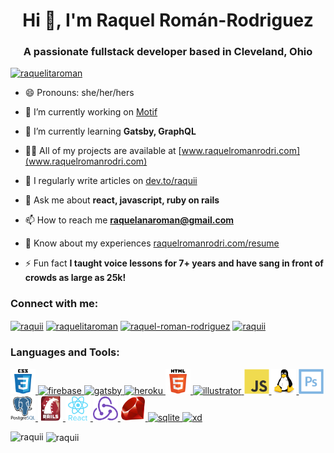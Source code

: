 <h1 align="center">Hi 👋, I'm Raquel Román-Rodriguez</h1>
<h3 align="center">A passionate fullstack developer based in Cleveland, Ohio</h3>

<p align="left"> <a href="https://twitter.com/raquelitaroman" target="blank"><img src="https://img.shields.io/twitter/follow/raquelitaroman?logo=twitter&style=for-the-badge" alt="raquelitaroman" /></a> </p>

- 😄 Pronouns: she/her/hers

- 🔭 I’m currently working on [Motif](https://github.com/raquii/motif-app)

- 🌱 I’m currently learning **Gatsby, GraphQL**

- 👨‍💻 All of my projects are available at [www.raquelromanrodri.com](www.raquelromanrodri.com)

- 📝 I regularly write articles on [dev.to/raquii](dev.to/raquii)

- 💬 Ask me about **react, javascript, ruby on rails**

- 📫 How to reach me **raquelanaroman@gmail.com**

- 📄 Know about my experiences [raquelromanrodri.com/resume](raquelromanrodri.com/resume)

- ⚡ Fun fact **I taught voice lessons for 7+ years and have sang in front of crowds as large as 25k!**

<h3 align="left">Connect with me:</h3>
<p align="left">
<a href="https://dev.to/raquii" target="blank"><img align="center" src="https://cdn.jsdelivr.net/npm/simple-icons@3.0.1/icons/dev-dot-to.svg" alt="raquii" height="30" width="40" /></a>
<a href="https://twitter.com/raquelitaroman" target="blank"><img align="center" src="https://raw.githubusercontent.com/rahuldkjain/github-profile-readme-generator/master/src/images/icons/Social/twitter.svg" alt="raquelitaroman" height="30" width="40" /></a>
<a href="https://linkedin.com/in/raquel-roman-rodriguez" target="blank"><img align="center" src="https://raw.githubusercontent.com/rahuldkjain/github-profile-readme-generator/master/src/images/icons/Social/linked-in-alt.svg" alt="raquel-roman-rodriguez" height="30" width="40" /></a>
<a href="https://www.leetcode.com/raquii" target="blank"><img align="center" src="https://raw.githubusercontent.com/rahuldkjain/github-profile-readme-generator/master/src/images/icons/Social/leet-code.svg" alt="raquii" height="30" width="40" /></a>
</p>

<h3 align="left">Languages and Tools:</h3>
<p align="left"> <a href="https://www.w3schools.com/css/" target="_blank"> <img src="https://raw.githubusercontent.com/devicons/devicon/master/icons/css3/css3-original-wordmark.svg" alt="css3" width="40" height="40"/> </a> <a href="https://firebase.google.com/" target="_blank"> <img src="https://www.vectorlogo.zone/logos/firebase/firebase-icon.svg" alt="firebase" width="40" height="40"/> </a> <a href="https://www.gatsbyjs.com/" target="_blank"> <img src="https://www.vectorlogo.zone/logos/gatsbyjs/gatsbyjs-icon.svg" alt="gatsby" width="40" height="40"/> </a> <a href="https://heroku.com" target="_blank"> <img src="https://www.vectorlogo.zone/logos/heroku/heroku-icon.svg" alt="heroku" width="40" height="40"/> </a> <a href="https://www.w3.org/html/" target="_blank"> <img src="https://raw.githubusercontent.com/devicons/devicon/master/icons/html5/html5-original-wordmark.svg" alt="html5" width="40" height="40"/> </a> <a href="https://www.adobe.com/in/products/illustrator.html" target="_blank"> <img src="https://www.vectorlogo.zone/logos/adobe_illustrator/adobe_illustrator-icon.svg" alt="illustrator" width="40" height="40"/> </a> <a href="https://developer.mozilla.org/en-US/docs/Web/JavaScript" target="_blank"> <img src="https://raw.githubusercontent.com/devicons/devicon/master/icons/javascript/javascript-original.svg" alt="javascript" width="40" height="40"/> </a> <a href="https://www.linux.org/" target="_blank"> <img src="https://raw.githubusercontent.com/devicons/devicon/master/icons/linux/linux-original.svg" alt="linux" width="40" height="40"/> </a> <a href="https://www.photoshop.com/en" target="_blank"> <img src="https://raw.githubusercontent.com/devicons/devicon/master/icons/photoshop/photoshop-line.svg" alt="photoshop" width="40" height="40"/> </a> <a href="https://www.postgresql.org" target="_blank"> <img src="https://raw.githubusercontent.com/devicons/devicon/master/icons/postgresql/postgresql-original-wordmark.svg" alt="postgresql" width="40" height="40"/> </a> <a href="https://rubyonrails.org" target="_blank"> <img src="https://raw.githubusercontent.com/devicons/devicon/master/icons/rails/rails-original-wordmark.svg" alt="rails" width="40" height="40"/> </a> <a href="https://reactjs.org/" target="_blank"> <img src="https://raw.githubusercontent.com/devicons/devicon/master/icons/react/react-original-wordmark.svg" alt="react" width="40" height="40"/> </a> <a href="https://redux.js.org" target="_blank"> <img src="https://raw.githubusercontent.com/devicons/devicon/master/icons/redux/redux-original.svg" alt="redux" width="40" height="40"/> </a> <a href="https://www.ruby-lang.org/en/" target="_blank"> <img src="https://raw.githubusercontent.com/devicons/devicon/master/icons/ruby/ruby-original.svg" alt="ruby" width="40" height="40"/> </a> <a href="https://www.sqlite.org/" target="_blank"> <img src="https://www.vectorlogo.zone/logos/sqlite/sqlite-icon.svg" alt="sqlite" width="40" height="40"/> </a> <a href="https://www.adobe.com/products/xd.html" target="_blank"> <img src="https://cdn.worldvectorlogo.com/logos/adobe-xd.svg" alt="xd" width="40" height="40"/> </a> </p>

<p><img align="left" src="https://github-readme-stats.vercel.app/api/top-langs?username=raquii&show_icons=true&locale=en&layout=compact" alt="raquii" /></p>

<p>&nbsp;<img align="center" src="https://github-readme-stats.vercel.app/api?username=raquii&show_icons=true&locale=en" alt="raquii" /></p>



